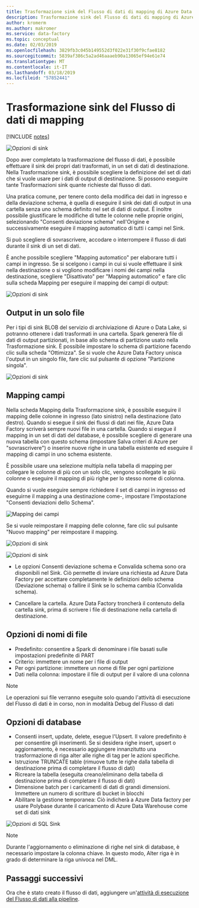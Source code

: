 ```yaml
---
title: Trasformazione sink del Flusso di dati di mapping di Azure Data Factory
description: Trasformazione sink del Flusso di dati di mapping di Azure Data Factory
author: kromerm
ms.author: makromer
ms.service: data-factory
ms.topic: conceptual
ms.date: 02/03/2019
ms.openlocfilehash: 3829fb3c045b149552d3f022e31f30f9cfae8182
ms.sourcegitcommit: 5839af386c5a2ad46aaaeb90a13065ef94e61e74
ms.translationtype: MT
ms.contentlocale: it-IT
ms.lasthandoff: 03/18/2019
ms.locfileid: "57852441"
---
```

# <a name="mapping-data-flow-sink-transformation"></a>Trasformazione sink del Flusso di dati di mapping

[!INCLUDE [notes](../../includes/data-factory-data-flow-preview.md)]

![Opzioni di sink](media/data-flow/windows1.png "sink 1")

Dopo aver completato la trasformazione del flusso di dati, è possibile effettuare il sink dei propri dati trasformati, in un set di dati di destinazione. Nella Trasformazione sink, è possibile scegliere la definizione del set di dati che si vuole usare per i dati di output di destinazione. Si possono eseguire tante Trasformazioni sink quante richieste dal flusso di dati.

Una pratica comune, per tenere conto della modifica dei dati in ingresso e della deviazione schema, è quella di eseguire il sink dei dati di output in una cartella senza uno schema definito nel set di dati di output. È inoltre possibile giustificare le modifiche di tutte le colonne nelle proprie origini, selezionando "Consenti deviazione schema" nell'Origine e successivamente eseguire il mapping automatico di tutti i campi nel Sink.

Si può scegliere di sovrascrivere, accodare o interrompere il flusso di dati durante il sink di un set di dati.

È anche possibile scegliere "Mapping automatico" per elaborare tutti i campi in ingresso. Se si scelgono i campi in cui si vuole effettuare il sink nella destinazione o si vogliono modificare i nomi dei campi nella destinazione, scegliere "Disattivato" per "Mapping automatico" e fare clic sulla scheda Mapping per eseguire il mapping dei campi di output:

![Opzioni di sink](media/data-flow/sink2.png "sink 2")

## <a name="output-to-one-file"></a>Output in un solo file
Per i tipi di sink BLOB del servizio di archiviazione di Azure o Data Lake, si potranno ottenere i dati trasformati in una cartella. Spark genererà file di dati di output partizionati, in base allo schema di partizione usato nella Trasformazione sink. È possibile impostare lo schema di partizione facendo clic sulla scheda "Ottimizza". Se si vuole che Azure Data Factory unisca l'output in un singolo file, fare clic sul pulsante di opzione "Partizione singola".

![Opzioni di sink](media/data-flow/opt001.png "opzioni di sink")

## <a name="field-mapping"></a>Mapping campi

Nella scheda Mapping della Trasformazione sink, è possibile eseguire il mapping delle colonne in ingresso (lato sinistro) nella destinazione (lato destro). Quando si esegue il sink dei flussi di dati nei file, Azure Data Factory scriverà sempre nuovi file in una cartella. Quando si esegue il mapping in un set di dati del database, è possibile scegliere di generare una nuova tabella con questo schema (impostare Salva criteri di Azure per "sovrascrivere") o inserire nuove righe in una tabella esistente ed eseguire il mapping di campi in uno schema esistente.

È possibile usare una selezione multipla nella tabella di mapping per collegare le colonne di più con un solo clic, vengono scollegate le più colonne o eseguire il mapping di più righe per lo stesso nome di colonna.

Quando si vuole eseguire sempre richiedere il set di campi in ingresso ed eseguirne il mapping a una destinazione come-, impostare l'impostazione "Consenti deviazioni dello Schema".

![Mapping dei campi](media/data-flow/multi1.png "più opzioni")

Se si vuole reimpostare il mapping delle colonne, fare clic sul pulsante "Nuovo mapping" per reimpostare il mapping.

![Opzioni di sink](media/data-flow/sink1.png "Sink 1")

![Opzioni di sink](media/data-flow/sink2.png "Sink")

* Le opzioni Consenti deviazione schema e Convalida schema sono ora disponibili nel Sink. Ciò permette di inviare una richiesta ad Azure Data Factory per accettare completamente le definizioni dello schema (Deviazione schema) o fallire il Sink se lo schema cambia (Convalida schema).

* Cancellare la cartella. Azure Data Factory troncherà il contenuto della cartella sink, prima di scrivere i file di destinazione nella cartella di destinazione.

## <a name="file-name-options"></a>Opzioni di nomi di file

   * Predefinito: consentire a Spark di denominare i file basati sulle impostazioni predefinite di PART
   * Criterio: immettere un nome per i file di output
   * Per ogni partizione: immettere un nome di file per ogni partizione
   * Dati nella colonna: impostare il file di output per il valore di una colonna

> [!NOTE]
> Le operazioni sui file verranno eseguite solo quando l'attività di esecuzione del Flusso di dati è in corso, non in modalità Debug del Flusso di dati

## <a name="database-options"></a>Opzioni di database

* Consenti insert, update, delete, esegue l'Upsert. Il valore predefinito è per consentire gli inserimenti. Se si desidera righe insert, upsert o aggiornamento, è necessario aggiungere innanzitutto una trasformazione di riga alter alle righe di tag per le azioni specifiche.
* Istruzione TRUNCATE table (rimuove tutte le righe dalla tabella di destinazione prima di completare il flusso di dati)
* Ricreare la tabella (eseguita creano/eliminano della tabella di destinazione prima di completare il flusso di dati)
* Dimensione batch per i caricamenti di dati di grandi dimensioni. Immettere un numero di scritture di bucket in blocchi
* Abilitare la gestione temporanea: Ciò indicherà a Azure Data factory per usare Polybase durante il caricamento di Azure Data Warehouse come set di dati sink

![Opzioni di SQL Sink](media/data-flow/alter-row2.png "opzioni SQL")

> [!NOTE]
> Durante l'aggiornamento o eliminazione di righe nel sink di database, è necessario impostare la colonna chiave. In questo modo, Alter riga è in grado di determinare la riga univoca nel DML.

## <a name="next-steps"></a>Passaggi successivi

Ora che è stato creato il flusso di dati, aggiungere un'[attività di esecuzione del Flusso di dati alla pipeline](concepts-data-flow-overview.md).
